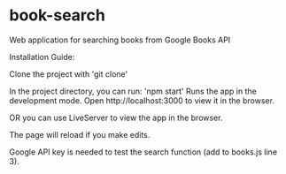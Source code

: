 # book-search
Web application for searching books from Google Books API

Installation Guide:

Clone the project with 'git clone'

In the project directory, you can run: 'npm start'
Runs the app in the development mode.
Open http://localhost:3000 to view it in the browser.

OR you can use LiveServer to view the app in the browser.

The page will reload if you make edits.

Google API key is needed to test the search function (add to books.js line 3).


